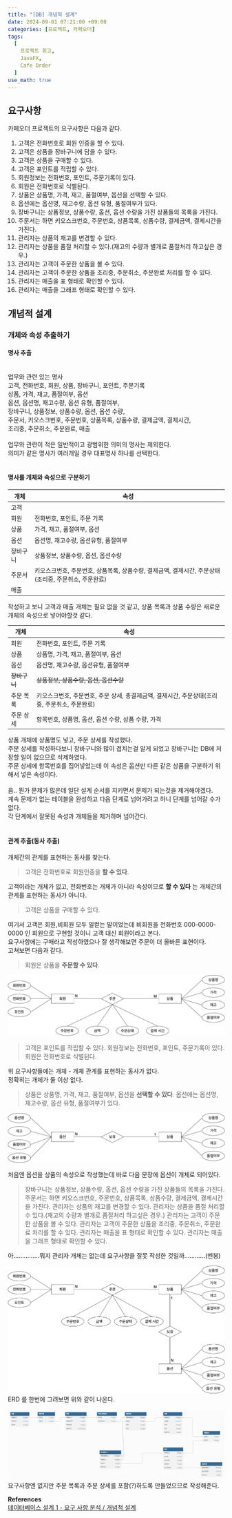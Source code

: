 ```yaml
---
title: "[DB] 개념적 설계"
date: 2024-09-01 07:21:00 +09:00
categories: [프로젝트, 카페오더]
tags:
  [
    프로젝트 회고,
    JavaFX,
    Cafe Order
  ]
use_math: true
---
```


## 요구사항
카페오더 프로젝트의 요구사항은 다음과 같다.<br>
1. 고객은 전화번호로 회원 인증을 할 수 있다.
2. 고객은 상품을 장바구니에 담을 수 있다.
3. 고객은 상품을 구매할 수 있다.
4. 고객은 포인트를 적립할 수 있다.
5. 회원정보는 전화번호, 포인트, 주문기록이 있다.
6. 회원은 전화번호로 식별된다.
7. 상품은 상품명, 가격, 재고, 품절여부, 옵션을 선택할 수 있다.
8. 옵션에는 옵션명, 재고수량, 옵션 유형, 품절여부가 있다.
9. 장바구니는 상품정보, 상품수량, 옵션, 옵션 수량을 가진 상품들의 목록을 가진다.
10. 주문서는 하면 키오스크번호, 주문번호, 상품목록, 상품수량, 결제금액, 결제시간을 가진다.
11. 관리자는 상품의 재고를 변경할 수 있다.
12. 관리자는 상품을 품절 처리할 수 있다.(재고의 수량과 별개로 품절처리 하고싶은 경우.)
13. 관리자는 고객이 주문한 상품을 볼 수 있다.
14. 관리자는 고객이 주문한 상품을 조리중, 주문취소, 주문완료 처리를 할 수 있다.
15. 관리자는 매출을 표 형태로 확인할 수 있다.
16. 관리자는 매출을 그래프 형태로 확인할 수 있다.

## 개념적 설계
### 개체와 속성 추출하기<br>
#### 명사 추출
<br>
업무와 관련 있는 명사 <br>
고객, 전화번호, 회원, 상품, 장바구니, 포인트, 주문기록 <br>
상품, 가격, 재고, 품절여부, 옵션 <br>
옵션, 옵션명, 재고수량, 옵션 유형, 품절여부,<br>
장바구니, 상품정보, 상품수량, 옵션, 옵션 수량,<br>
주문서, 키오스크번호, 주문번호, 상품목록, 상품수량, 결제금액, 결제시간,<br>
조리중, 주문취소, 주문완료, 매출<br>
<br>
업무와 관련이 적은 일반적이고 광범위한 의미의 명사는 제외한다. <br>
의미가 같은 명사가 여러개일 경우 대표명사 하나를 선택한다.<br>
<br>

#### 명사를 개체와 속성으로 구분하기

|개체|속성|
|---|---|
|고객||
|회원|전화번호, 포인트, 주문 기록|
|상품|가격, 재고, 품절여부, 옵션|
|옵션|옵션명, 재고수량, 옵션유형, 품절여부|
|장바구니|상품정보, 상품수량, 옵션, 옵션수량|
|주문서|키오스크번호, 주문번호, 상품목록, 상품수량, 결제금액, 결제시간, 주문상태(조리중, 주문취소, 주문완료)|
|매출||

작성하고 보니 고객과 매출 개체는 필요 없을 것 같고, 상품 목록과 상품 수량은 새로운 개체의 속성으로 넣어야할것 같다.<br>

|개체|속성|
|---|---|
|회원|전화번호, 포인트, 주문 기록|
|상품|상품명, 가격, 재고, 품절여부, 옵션|
|옵션|옵션명, 재고수량, 옵션유형, 품절여부|
|~~장바구니~~|~~상품정보, 상품수량, 옵션, 옵션수량~~|
|주문 목록|키오스크번호, 주문번호, 주문 상세, 총결제금액, 결제시간, 주문상태(조리중, 주문취소, 주문완료)|
|주문 상세|항목번호, 상품명, 옵션, 옵션 수량, 상품 수량, 가격|

상품 개체에 상품명도 넣고, 주문 상세를 작성했다.<br>
주문 상세를 작성하다보니 장바구니와 많이 겹치는걸 알게 되었고 장바구니는 DB에 저장할 일이 없으므로 삭제하였다.<br>
주문 상세에 항목번호를 집어넣었는데 이 속성은 옵션만 다른 같은 상품을 구분하기 위해서 넣은 속성이다.<br>
<br>
음.. 뭔가 문제가 많은데 일단 설계 순서를 지키면서 문제가 되는것을 제거해야겠다.<br>
계속 문제가 없는 테이블을 완성하고 다음 단계로 넘어가려고 하니 단계를 넘어갈 수가 없다.<br>
각 단계에서 잘못된 속성과 개체들을 제거하며 넘어간다.<br>
<br>

#### 관계 추출(동사 추출)
개체간의 관계를 표현하는 동사를 찾는다.<br>

> 고객은 전화번호로 회원인증을 **할 수 있다**.

고객이라는 개체가 없고, 전화번호는 개체가 아니라 속성이므로 **할 수 있다** 는 개체간의 관계를 표현하는 동사가 아니다.<br>


> 고객은 상품을 구매할 수 있다.

여기서 고객은 회원,비회원 모두 일컫는 말이었는데 비회원을 전화번호 000-0000-0000 인 회원으로 구현할 것이니 고객 대신 회원이라고 본다.<br>
요구사항에는 구매라고 작성하였으나 잘 생각해보면 주문이 더 올바른 표현이다.<br>
고쳐보면 다음과 같다.<br>

> 회원은 상품을 **주문할 수 있다**.

![사진1](https://github.com/Hoon1999/hoon1999.github.io/blob/main/assets/img/2024-09-01/project_cafe_order/1.png?raw=true)<br>

> 고객은 포인트를 적립할 수 있다.
> 회원정보는 전화번호, 포인트, 주문기록이 있다. 
> 회원은 전화번호로 식별된다.

위 요구사항들에는 개체 - 개체 관계를 표현하는 동사가 없다.<br>
정확히는 개체가 둘 이상 없다.<br>

> 상품은 상품명, 가격, 재고, 품절여부, 옵션을 **선택할 수 있다**.
> 옵션에는 옵션명, 재고수량, 옵션 유형, 품절여부가 있다.

![사진2](https://github.com/Hoon1999/hoon1999.github.io/blob/main/assets/img/2024-09-01/project_cafe_order/2.png?raw=true)<br>

처음엔 옵션을 상품의 속성으로 작성했는데 바로 다음 문장에 옵션이 개체로 되어있다. <br>

> 장바구니는 상품정보, 상품수량, 옵션, 옵션 수량을 가진 상품들의 목록을 가진다.
> 주문서는 하면 키오스크번호, 주문번호, 상품목록, 상품수량, 결제금액, 결제시간을 가진다.
> 관리자는 상품의 재고를 변경할 수 있다.
> 관리자는 상품을 품절 처리할 수 있다.(재고의 수량과 별개로 품절처리 하고싶은 경우.)
> 관리자는 고객이 주문한 상품을 볼 수 있다.
> 관리자는 고객이 주문한 상품을 조리중, 주문취소, 주문완료 처리를 할 수 있다.
> 관리자는 매출을 표 형태로 확인할 수 있다.
> 관리자는 매출을 그래프 형태로 확인할 수 있다.

아...............뭐지 관리자 개체는 없는데 요구사항을 잘못 작성한 것일까............(멘붕)<br>

![사진3](https://github.com/Hoon1999/hoon1999.github.io/blob/main/assets/img/2024-09-01/project_cafe_order/3.png?raw=true)<br>
ERD 를 한번에 그려보면 위와 같이 나온다. <br>

![사진4](https://github.com/Hoon1999/hoon1999.github.io/blob/main/assets/img/2024-09-01/project_cafe_order/4.png?raw=true)<br>
요구사항엔 없지만 주문 목록과 주문 상세를 포함(?)하도록 만들었으므로 작성해준다.<br>

**References** <br>
[데이터베이스 설계 1 - 요구 사항 분석 / 개념적 설계](https://wonsjung.tistory.com/402) <br>